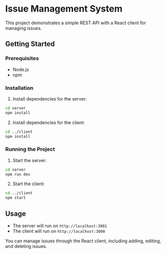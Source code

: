 # Issue Management System

This project demonstrates a simple REST API with a React client for managing issues.

## Getting Started

### Prerequisites

- Node.js
- npm

### Installation

1. Install dependencies for the server:

```sh
cd server
npm install
```

2. Install dependencies for the client:

```sh
cd ../client
npm install
```

### Running the Project

1. Start the server:

```sh
cd server
npm run dev
```

2. Start the client:

```sh
cd ../client
npm start
```

## Usage

- The server will run on `http://localhost:3001`
- The client will run on `http://localhost:3000`

You can manage issues through the React client, including adding, editing, and deleting issues.
